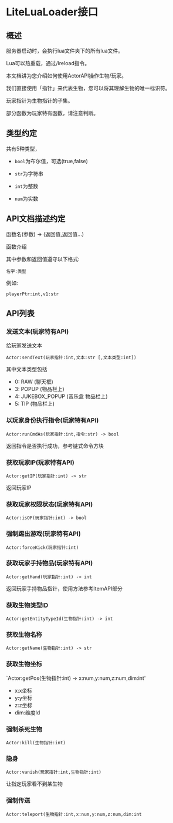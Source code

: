# LiteLuaLoader接口

## 概述

服务器启动时，会执行lua文件夹下的所有lua文件。

Lua可以热重载，通过/lreload指令。

本文档讲为您介绍如何使用ActorAPI操作生物/玩家。

我们直接使用「指针」来代表生物，您可以将其理解生物的唯一标识符。

玩家指针为生物指针的子集。

部分函数为玩家特有函数，请注意判断。

## 类型约定

共有5种类型，

- `bool`为布尔值，可选(true,false)

- `str`为字符串

- `int`为整数

- `num`为实数

## API文档描述约定

函数名(参数) -> (返回值,返回值...)</br>

函数介绍  

其中参数和返回值遵守以下格式:</br>

`名字:类型`  

例如:</br>

`playerPtr:int,v1:str`

## API列表

### **发送文本(玩家特有API)**  
 给玩家发送文本</br>

`Actor:sendText(玩家指针:int,文本:str [,文本类型:int])`

其中文本类型包括

- 0: RAW (聊天框)
- 3: POPUP (物品栏上)
- 4: JUKEBOX_POPUP (音乐盒 物品栏上)
- 5: TIP (物品栏上)

### **以玩家身份执行指令(玩家特有API)**

`Actor:runCmdAs(玩家指针:int,指令:str) -> bool`

返回指令是否执行成功，参考链式命令方块

### **获取玩家IP(玩家特有API)**

`Actor:getIP(玩家指针:int) -> str`

返回玩家IP

### **获取玩家权限状态(玩家特有API)**

`Actor:isOP(玩家指针:int) -> bool`

### **强制踢出游戏(玩家特有API)**

`Actor:forceKick(玩家指针:int)`

### **获取玩家手持物品(玩家特有API)**

`Actor:getHand(玩家指针:int) -> int`

返回玩家手持物品指针，使用方法参考ItemAPI部分

### **获取生物类型ID**

`Actor:getEntityTypeId(生物指针:int) -> int`

### **获取生物名称**

`Actor:getName(生物指针:int) -> str`

### **获取生物坐标**

`Actor:getPos(生物指针:int) -> x:num,y:num,z:num,dim:int'

- x:x坐标
- y:y坐标
- z:z坐标
- dim:维度Id

### **强制杀死生物**

`Actor:kill(生物指针:int)`

### **隐身**

`Actor:vanish(玩家指针:int,生物指针:int)`

让指定玩家看不到某生物

### **强制传送**

`Actor:teleport(生物指针:int,x:num,y:num,z:num,dim:int`
